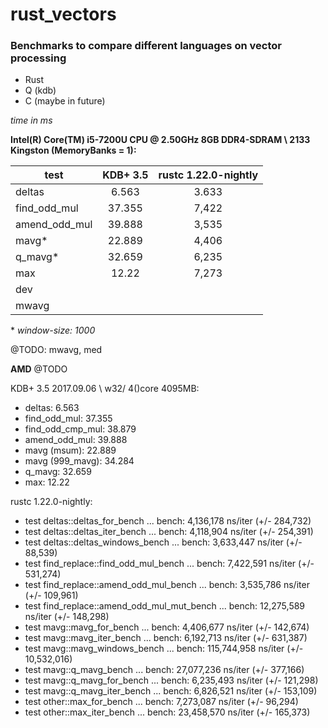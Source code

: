 # rust_vectors
### Benchmarks to compare different languages on vector processing
- Rust
- Q (kdb)
- C (maybe in future)

_time in ms_

**Intel(R) Core(TM) i5-7200U CPU @ 2.50GHz
8GB DDR4-SDRAM \ 2133 Kingston (MemoryBanks = 1):**

|test           | KDB+ 3.5  | rustc 1.22.0-nightly |
|---------------|:---------:|:--------------------:|
| deltas        | 6.563     | 3.633                |
| find_odd_mul  | 37.355    | 7,422                |
| amend_odd_mul | 39.888    | 3,535                |
| mavg*         | 22.889    | 4,406                |
| q_mavg*       | 32.659    | 6,235                |
| max           | 12.22     | 7,273                |
| dev           |           |                      |
| mwavg         |           |                      |

\* _window-size: 1000_

@TODO: mwavg, med

**AMD**
@TODO

KDB+ 3.5 2017.09.06 \ w32/ 4()core 4095MB:
- deltas:         6.563
- find_odd_mul:       37.355
- find_odd_cmp_mul:   38.879
- amend_odd_mul:      39.888
- mavg (msum):    22.889
- mavg (999_mavg):    34.284
- q_mavg:         32.659
- max:            12.22

rustc 1.22.0-nightly:
- test deltas::deltas_for_bench               ... bench:   4,136,178 ns/iter (+/- 284,732)
- test deltas::deltas_iter_bench              ... bench:   4,118,904 ns/iter (+/- 254,391)
- test deltas::deltas_windows_bench           ... bench:   3,633,447 ns/iter (+/- 88,539)
- test find_replace::find_odd_mul_bench            ... bench:   7,422,591 ns/iter (+/- 531,274)
- test find_replace::amend_odd_mul_bench     ... bench:   3,535,786 ns/iter (+/- 109,961)
- test find_replace::amend_odd_mul_mut_bench ... bench:  12,275,589 ns/iter (+/- 148,298)
- test mavg::mavg_for_bench                   ... bench:   4,406,677 ns/iter (+/- 142,674)
- test mavg::mavg_iter_bench                  ... bench:   6,192,713 ns/iter (+/- 631,387)
- test mavg::mavg_windows_bench               ... bench: 115,744,958 ns/iter (+/- 10,532,016)
- test mavg::q_mavg_bench                     ... bench:  27,077,236 ns/iter (+/- 377,166)
- test mavg::q_mavg_for_bench                 ... bench:   6,235,493 ns/iter (+/- 121,298)
- test mavg::q_mavg_iter_bench                ... bench:   6,826,521 ns/iter (+/- 153,109)
- test other::max_for_bench                   ... bench:   7,273,087 ns/iter (+/- 96,294)
- test other::max_iter_bench                  ... bench:  23,458,570 ns/iter (+/- 165,373)
